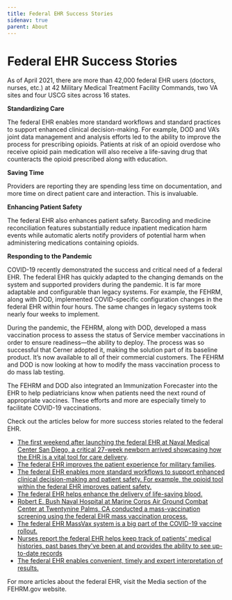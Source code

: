 ```yaml
---
title: Federal EHR Success Stories
sidenav: true
parent: About
---
```

# Federal EHR Success Stories

As of April 2021, there are more than 42,000 federal EHR users (doctors, nurses, etc.) at 42 Military Medical Treatment Facility Commands, two VA sites and four USCG sites across 16 states.

**Standardizing Care**

The federal EHR enables more standard workflows and standard practices to support enhanced clinical decision-making. For example, DOD and VA’s joint data management and analysis efforts led to the ability to improve the process for prescribing opioids. Patients at risk of an opioid overdose who receive opioid pain medication will also receive a life-saving drug that counteracts the opioid prescribed along with education.

**Saving Time**

Providers are reporting they are spending less time on documentation, and more time on direct patient care and interaction. This is invaluable.

**Enhancing Patient Safety**

The federal EHR also enhances patient safety. Barcoding and medicine reconciliation features substantially reduce inpatient medication harm events while automatic alerts notify providers of potential harm when administering medications containing opioids.

**Responding to the Pandemic**

COVID-19 recently demonstrated the success and critical need of a federal EHR. The federal EHR has quickly adapted to the changing demands on the system and supported providers during the pandemic. It is far more adaptable and configurable than legacy systems. For example, the FEHRM, along with DOD, implemented COVID-specific configuration changes in the federal EHR within four hours. The same changes in legacy systems took nearly four weeks to implement.

During the pandemic, the FEHRM, along with DOD, developed a mass vaccination process to assess the status of Service member vaccinations in order to ensure readiness—the ability to deploy. The process was so successful that Cerner adopted it, making the solution part of its baseline product. It’s now available to all of their commercial customers. The FEHRM and DOD is now looking at how to modify the mass vaccination process to do mass lab testing.

The FEHRM and DOD also integrated an Immunization Forecaster into the EHR to help pediatricians know when patients need the next round of appropriate vaccines. These efforts and more are especially timely to facilitate COVID-19 vaccinations.

Check out the articles below for more success stories related to the federal EHR.

* [The first weekend after launching the federal EHR at Naval Medical Center San Diego, a critical 27-week newborn arrived showcasing how the EHR is a vital tool for care delivery](https://health.mil/News/Articles/2021/04/08/MHS-GENESIS-has-successful-launch-at-Naval-Medical-Center-San-Diego).
* [The federal EHR improves the patient experience for military families](https://health.mil/News/Articles/2020/09/01/MHS-GENESIS-improves-patient-experience-for-military-families?type=Articles).
* [The federal EHR enables more standard workflows to support enhanced clinical decision-making and patient safety. For example, the opioid tool within the federal EHR improves patient safety.](https://www.health.mil/News/Articles/2020/09/01/Opioid-tool-on-MHS-GENESIS-improves-patient-safety)
* [The federal EHR helps enhance the delivery of life-saving blood.](https://www.airforcemedicine.af.mil/News/Display/Article/2300103/mhs-genesis-helps-dgmc-deliver-life-saving-blood/)
* [Robert E. Bush Naval Hospital at Marine Corps Air Ground Combat Center at Twentynine Palms, CA conducted a mass-vaccination screening using the federal EHR mass vaccination process.](https://www.google.com/url?sa=t&rct=j&q=&esrc=s&source=web&cd=&ved=2ahUKEwjP4sPck_nwAhWBGVkFHf4DBT0QFjAAegQIAhAD&url=https%3A%2F%2Fhealth.mil%2FReference-Center%2FPublications%2F2021%2F02%2F01%2FThe-Scope-PEO-DHMS-External-Newsletter-Winter-2021&usg=AOvVaw14byk4mk0g8HSTQl0_Y-lP)
* [The federal EHR MassVax system is a big part of the COVID-19 vaccine rollout.](https://health.mil/News/Articles/2021/03/09/MHS-GENESIS-MassVax-system-rolling-out-with-COVID19-vaccines)
* [Nurses report the federal EHR helps keep track of patients' medical histories, past bases they've been at and provides the ability to see up-to-date records](https://www.health.mil/News/Articles/2021/05/10/Eielson-nurse-says-technology-readiness-integral-to-military-nursing?page=7#pagingAnchor)
* [The federal EHR enables convenient, timely and expert interpretation of results.](https://www.airforcemedicine.af.mil/News/Display/Article/1851429/mhs-genesis-a-force-multiplier-one-read-at-a-time/)

For more articles about the federal EHR, visit the Media section of the FEHRM.gov website.